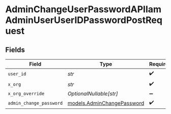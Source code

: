 # AdminChangeUserPasswordAPIIamAdminUserUserIDPasswordPostRequest


## Fields

| Field                                                          | Type                                                           | Required                                                       | Description                                                    |
| -------------------------------------------------------------- | -------------------------------------------------------------- | -------------------------------------------------------------- | -------------------------------------------------------------- |
| `user_id`                                                      | *str*                                                          | :heavy_check_mark:                                             | N/A                                                            |
| `x_org`                                                        | *str*                                                          | :heavy_check_mark:                                             | N/A                                                            |
| `x_org_override`                                               | *OptionalNullable[str]*                                        | :heavy_minus_sign:                                             | N/A                                                            |
| `admin_change_password`                                        | [models.AdminChangePassword](../models/adminchangepassword.md) | :heavy_check_mark:                                             | N/A                                                            |